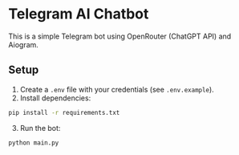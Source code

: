 # Telegram AI Chatbot

This is a simple Telegram bot using OpenRouter (ChatGPT API) and Aiogram.

## Setup

1. Create a `.env` file with your credentials (see `.env.example`).
2. Install dependencies:

```bash
pip install -r requirements.txt
```

3. Run the bot:

```bash
python main.py
```
